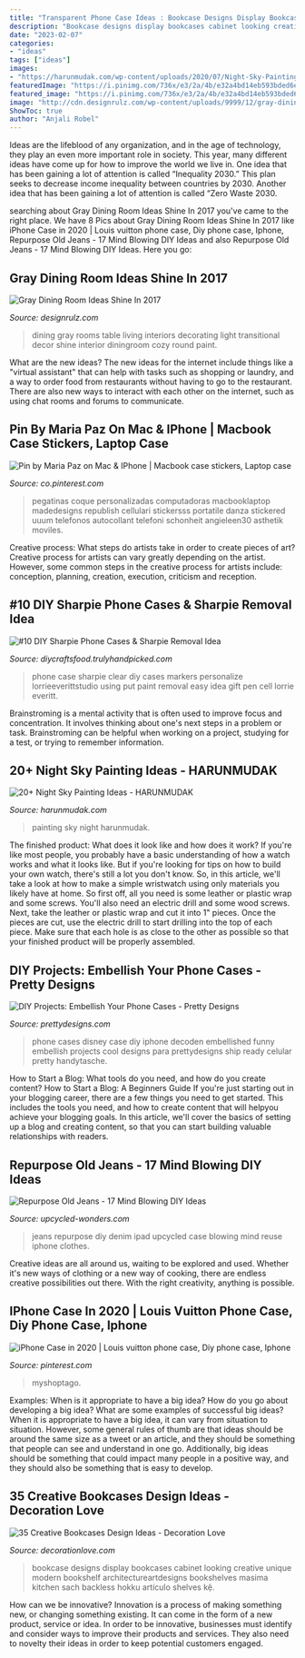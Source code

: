 ```yaml
---
title: "Transparent Phone Case Ideas : Bookcase Designs Display Bookcases Cabinet Looking Creative Unique Modern Bookshelf Architectureartdesigns Bookshelves Masima Kitchen Sach Backless Hokku Artículo Shelves Kệ"
description: "Bookcase designs display bookcases cabinet looking creative unique modern bookshelf architectureartdesigns bookshelves masima kitchen sach backless hokku artículo shelves kệ"
date: "2023-02-07"
categories:
- "ideas"
tags: ["ideas"]
images:
- "https://harunmudak.com/wp-content/uploads/2020/07/Night-Sky-Painting-5-1-697x1024.jpg"
featuredImage: "https://i.pinimg.com/736x/e3/2a/4b/e32a4bd14eb593bded6eafd1efb88610.jpg"
featured_image: "https://i.pinimg.com/736x/e3/2a/4b/e32a4bd14eb593bded6eafd1efb88610.jpg"
image: "http://cdn.designrulz.com/wp-content/uploads/9999/12/gray-dining-room-20.jpg"
ShowToc: true
author: "Anjali Robel"
---
```



Ideas are the lifeblood of any organization, and in the age of technology, they play an even more important role in society. This year, many different ideas have come up for how to improve the world we live in. One idea that has been gaining a lot of attention is called “Inequality 2030.” This plan seeks to decrease income inequality between countries by 2030. Another idea that has been gaining a lot of attention is called “Zero Waste 2030.

	

		
searching about Gray Dining Room Ideas Shine In 2017 you've came to the right place. We have 8 Pics about Gray Dining Room Ideas Shine In 2017 like iPhone Case in 2020 | Louis vuitton phone case, Diy phone case, Iphone, Repurpose Old Jeans - 17 Mind Blowing DIY Ideas and also Repurpose Old Jeans - 17 Mind Blowing DIY Ideas. Here you go:
		
    
## Gray Dining Room Ideas Shine In 2017

<img loading=lazy src="http://cdn.designrulz.com/wp-content/uploads/9999/12/gray-dining-room-20.jpg" onerror="this.onerror=null;this.src='https://tse2.mm.bing.net/th?id=OIP.GnIcDvQ7SiWzIGluYLwcggHaLH&amp;pid=15.1';" alt="Gray Dining Room Ideas Shine In 2017">

_Source: designrulz.com_

>dining gray rooms table living interiors decorating light transitional decor shine interior diningroom cozy round paint. 

	

What are the new ideas?
The new ideas for the internet include things like a "virtual assistant" that can help with tasks such as shopping or laundry, and a way to order food from restaurants without having to go to the restaurant. There are also new ways to interact with each other on the internet, such as using chat rooms and forums to communicate.

    
## Pin By Maria Paz On Mac &amp; IPhone | Macbook Case Stickers, Laptop Case

<img loading=lazy src="https://i.pinimg.com/736x/c6/15/e6/c615e6192dc86481ada3345d7adb8cea.jpg" onerror="this.onerror=null;this.src='https://tse3.mm.bing.net/th?id=OIP.vqHCRLT3Gok7fOzUdxFtLAHaNK&amp;pid=15.1';" alt="Pin by Maria Paz on Mac &amp; IPhone | Macbook case stickers, Laptop case">

_Source: co.pinterest.com_

>pegatinas coque personalizadas computadoras macbooklaptop madedesigns republish cellulari stickersss portatile danza stickered uuum telefonos autocollant telefoni schonheit angieleen30 asthetik moviles. 

	

Creative process: What steps do artists take in order to create pieces of art?
Creative process for artists can vary greatly depending on the artist. However, some common steps in the creative process for artists include: conception, planning, creation, execution, criticism and reception.

    
## #10 DIY Sharpie Phone Cases &amp; Sharpie Removal Idea

<img loading=lazy src="http://diycraftsfood.trulyhandpicked.com/wp-content/uploads/2017/04/Clear-phone-case-.jpg" onerror="this.onerror=null;this.src='https://tse3.mm.bing.net/th?id=OIP.jBzo4xG4mCDtXaDqVDzgmAHaHa&amp;pid=15.1';" alt="#10 DIY Sharpie Phone Cases &amp; Sharpie Removal Idea">

_Source: diycraftsfood.trulyhandpicked.com_

>phone case sharpie clear diy cases markers personalize lorrieeverittstudio using put paint removal easy idea gift pen cell lorrie everitt. 

	

Brainstroming is a mental activity that is often used to improve focus and concentration. It involves thinking about one's next steps in a problem or task. Brainstroming can be helpful when working on a project, studying for a test, or trying to remember information.

    
## 20+ Night Sky Painting Ideas - HARUNMUDAK

<img loading=lazy src="https://harunmudak.com/wp-content/uploads/2020/07/Night-Sky-Painting-5-1-697x1024.jpg" onerror="this.onerror=null;this.src='https://tse3.mm.bing.net/th?id=OIP.lvPDltZAP6OOeGUyZ8zfhAHaK4&amp;pid=15.1';" alt="20+ Night Sky Painting Ideas - HARUNMUDAK">

_Source: harunmudak.com_

>painting sky night harunmudak. 

	

The finished product: What does it look like and how does it work?
If you're like most people, you probably have a basic understanding of how a watch works and what it looks like. But if you're looking for tips on how to build your own watch, there's still a lot you don't know.  So, in this article, we'll take a look at how to make a simple wristwatch using only materials you likely have at home. 
So first off, all you need is some leather or plastic wrap and some screws. You'll also need an electric drill and some wood screws. Next, take the leather or plastic wrap and cut it into 1" pieces. Once the pieces are cut, use the electric drill to start drilling into the top of each piece. Make sure that each hole is as close to the other as possible so that your finished product will be properly assembled.

    
## DIY Projects: Embellish Your Phone Cases - Pretty Designs

<img loading=lazy src="http://www.prettydesigns.com/wp-content/uploads/2015/03/Funny-Embellished-Phone-Case.jpg" onerror="this.onerror=null;this.src='https://tse3.mm.bing.net/th?id=OIP.LdwOX_KJhqJUJVIuaJG3MAHaNM&amp;pid=15.1';" alt="DIY Projects: Embellish Your Phone Cases - Pretty Designs">

_Source: prettydesigns.com_

>phone cases disney case diy iphone decoden embellished funny embellish projects cool designs para prettydesigns ship ready celular pretty handytasche. 

	

How to Start a Blog: What tools do you need, and how do you create content?
How to Start a Blog: A Beginners Guide
If you're just starting out in your blogging career, there are a few things you need to get started. This includes the tools you need, and how to create content that will helpyou achieve your blogging goals. In this article, we'll cover the basics of setting up a blog and creating content, so that you can start building valuable relationships with readers.

    
## Repurpose Old Jeans - 17 Mind Blowing DIY Ideas

<img loading=lazy src="http://www.upcycled-wonders.com/wp-content/uploads/2017/01/repurpose-old-jeans-handmade-ipad-denim-case-cheap-ideas.jpg" onerror="this.onerror=null;this.src='https://tse3.mm.bing.net/th?id=OIP.soRfc6Ha7AkrGNmGhgwGpQHaLH&amp;pid=15.1';" alt="Repurpose Old Jeans - 17 Mind Blowing DIY Ideas">

_Source: upcycled-wonders.com_

>jeans repurpose diy denim ipad upcycled case blowing mind reuse iphone clothes. 

	

Creative ideas are all around us, waiting to be explored and used. Whether it's new ways of clothing or a new way of cooking, there are endless creative possibilities out there. With the right creativity, anything is possible.

    
## IPhone Case In 2020 | Louis Vuitton Phone Case, Diy Phone Case, Iphone

<img loading=lazy src="https://i.pinimg.com/736x/e3/2a/4b/e32a4bd14eb593bded6eafd1efb88610.jpg" onerror="this.onerror=null;this.src='https://tse2.mm.bing.net/th?id=OIP.VAFLp8hZ68EC0CyvZ-ovGAHaHa&amp;pid=15.1';" alt="iPhone Case in 2020 | Louis vuitton phone case, Diy phone case, Iphone">

_Source: pinterest.com_

>myshoptago. 

	

Examples: When is it appropriate to have a big idea? How do you go about developing a big idea? What are some examples of successful big ideas?
When it is appropriate to have a big idea, it can vary from situation to situation. However, some general rules of thumb are that ideas should be around the same size as a tweet or an article, and they should be something that people can see and understand in one go. Additionally, big ideas should be something that could impact many people in a positive way, and they should also be something that is easy to develop.

    
## 35 Creative Bookcases Design Ideas - Decoration Love

<img loading=lazy src="http://www.decorationlove.com/wp-content/uploads/2017/01/Home-Office-Bookcase-Display.jpg" onerror="this.onerror=null;this.src='https://tse1.mm.bing.net/th?id=OIP.D55UnaDwRdiP-lVCxkxZvgHaLH&amp;pid=15.1';" alt="35 Creative Bookcases Design Ideas - Decoration Love">

_Source: decorationlove.com_

>bookcase designs display bookcases cabinet looking creative unique modern bookshelf architectureartdesigns bookshelves masima kitchen sach backless hokku artículo shelves kệ. 

	

How can we be innovative?
Innovation is a process of making something new, or changing something existing. It can come in the form of a new product, service or idea. In order to be innovative, businesses must identify and consider ways to improve their products and services. They also need to novelty their ideas in order to keep potential customers engaged.

